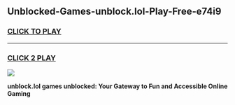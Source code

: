 
## Unblocked-Games-unblock.lol-Play-Free-e74i9
<h3>
<a href="https://premium76.site?title=unblock.lol&ref=18A1">CLICK TO PLAY</a></h3>
<hr>

<h3>
<a href="https://premium76.site?title=unblock.lol&ref=18A1">CLICK 2 PLAY</a>
  
</h3>

<a href="https://premium76.site?title=unblock.lol&ref=18A1"><img src="https://clearcache.store/games.png"></a>


**unblock.lol games unblocked: Your Gateway to Fun and Accessible Online Gaming**
